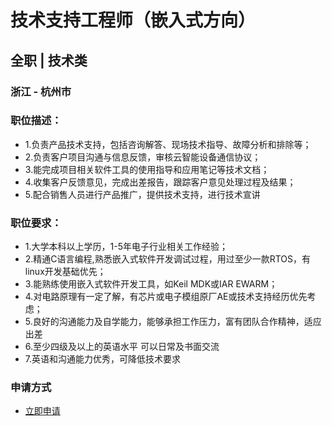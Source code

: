 
# 技术支持工程师（嵌入式方向）
## 全职  |  技术类
### 浙江 - 杭州市

### 职位描述：
- 1.负责产品技术支持，包括咨询解答、现场技术指导、故障分析和排除等；
- 2.负责客户项目沟通与信息反馈，审核云智能设备通信协议；
- 3.能完成项目相关软件工具的使用指导和应用笔记等技术文档；
- 4.收集客户反馈意见，完成出差报告，跟踪客户意见处理过程及结果；
- 5.配合销售人员进行产品推广，提供技术支持，进行技术宣讲

### 职位要求：
- 1.大学本科以上学历，1-5年电子行业相关工作经验；
- 2.精通C语言编程,熟悉嵌入式软件开发调试过程，用过至少一款RTOS，有linux开发基础优先；
- 3.能熟练使用嵌入式软件开发工具，如Keil MDK或IAR EWARM；
- 4.对电路原理有一定了解，有芯片或电子模组原厂AE或技术支持经历优先考虑；
- 5.良好的沟通能力及自学能力，能够承担工作压力，富有团队合作精神，适应出差
- 6.至少四级及以上的英语水平 可以日常及书面交流
- 7.英语和沟通能力优秀，可降低技术要求
### 申请方式
- <a href="mailto:hr@tuya.com?subject=求职简历-技术支持工程师（嵌入式方向）-来自GitHub">立即申请</a>